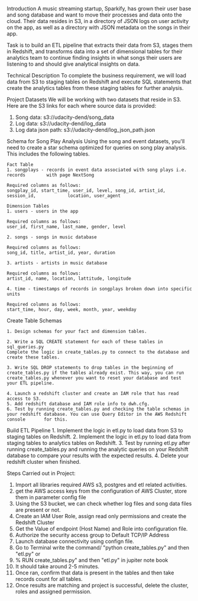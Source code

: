 Introduction
    A music streaming startup, Sparkify, has grown their user base and song database and want to move their processes and data onto the cloud. Their data resides in S3, in a directory of JSON logs on user activity on the app, as well as a directory with JSON metadata on the songs in their app.

   Task is to build an ETL pipeline that extracts their data from S3, stages them in Redshift, and transforms data into a set of dimensional tables for their analytics team to continue finding insights in what songs their users are listening to and should give analytical insights on data.


Technical Description
 To complete the business requirement, we will load data from S3 to staging tables on Redshift and execute SQL statements that create the analytics tables from these staging tables for further analysis.
 


Project Datasets
We will be working with two datasets that reside in S3. 
Here are the S3 links for each where source data is provided:
1. Song data: s3://udacity-dend/song_data
2. Log data: s3://udacity-dend/log_data
3. Log data json path: s3://udacity-dend/log_json_path.json


Schema for Song Play Analysis
    Using the song and event datasets, you'll need to create a star schema        optimized for queries on song play analysis. This includes the following tables.

    Fact Table
    1. songplays - records in event data associated with song plays i.e. records        with page NextSong

    Required columns as follows:
    songplay_id, start_time, user_id, level, song_id, artist_id, session_id,            location, user_agent

    Dimension Tables
    1. users - users in the app

    Required columns as follows:
    user_id, first_name, last_name, gender, level

    2. songs - songs in music database

    Required columns as follows:
    song_id, title, artist_id, year, duration

    3. artists - artists in music database

    Required columns as follows:
    artist_id, name, location, lattitude, longitude

    4. time - timestamps of records in songplays broken down into specific units

    Required columns as follows:
    start_time, hour, day, week, month, year, weekday



Create Table Schemas
    
    1. Design schemas for your fact and dimension tables.
    
    2. Write a SQL CREATE statement for each of these tables in sql_queries.py
    Complete the logic in create_tables.py to connect to the database and create these tables.
    
    3. Write SQL DROP statements to drop tables in the beginning of create_tables.py if the tables already exist. This way, you can run create_tables.py whenever you want to reset your database and test your ETL pipeline.
    
    4. Launch a redshift cluster and create an IAM role that has read access to S3.
    5. Add redshift database and IAM role info to dwh.cfg.
    6. Test by running create_tables.py and checking the table schemas in your redshift database. You can use Query Editor in the AWS Redshift console       for this.

Build ETL Pipeline
    1. Implement the logic in etl.py to load data from S3 to staging tables on Redshift.
    2. Implement the logic in etl.py to load data from staging tables to analytics tables on Redshift.
    3. Test by running etl.py after running create_tables.py and running the analytic queries on your Redshift database to compare your results with the       expected results.
    4. Delete your redshift cluster when finished.

Steps Carried out in Project:

1. Import all libraries required AWS s3, postgres and etl related activities.
2. get the AWS access keys from the configuration of AWS Cluster, store them in      parameter config file
3. Using the S3 bucket, we can check whether log files and song data files are      present or not.
4. Create an IAM User Role, assign read only permissions and create the Redshift    Cluster
5. Get the Value of endpoint (Host Name) and Role into configuration file. 
6. Authorize the security access group to Default TCP/IP Address
7. Launch database connectivity using confign file.
8. Go to Terminal write the command/ "python create_tables.py" and then "etl.py"
   or 
8. % RUN create_tables.py" and then "etl.py" in jupiter note book
9. It should take around 2-5 minutes.
10. Once ran, confirm that data is present in the tables and then take records count for all tables.
11. Once results are matching and project is successful, delete the cluster, roles and assigned permission.